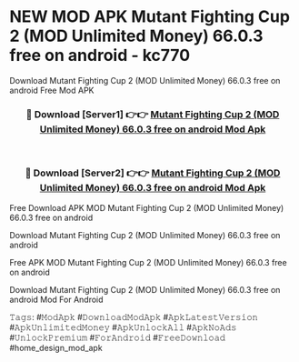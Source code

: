 # NEW MOD APK Mutant Fighting Cup 2 (MOD Unlimited Money) 66.0.3 free on android - kc770
Download Mutant Fighting Cup 2 (MOD Unlimited Money) 66.0.3 free on android Free Mod APK

<div align="center">
<h3>🔴 Download [Server1] 👉👉 <a href="https://apk-comot.site?title=Mutant_Fighting_Cup_2_(MOD_Unlimited_Money)_66.0.3_free_on_android">Mutant Fighting Cup 2 (MOD Unlimited Money) 66.0.3 free on android Mod Apk</a></h3><br>

<h3>🔴 Download [Server2] 👉👉 <a href="https://apk-comot.site?title=Mutant_Fighting_Cup_2_(MOD_Unlimited_Money)_66.0.3_free_on_android">Mutant Fighting Cup 2 (MOD Unlimited Money) 66.0.3 free on android Mod Apk</a></h3>
</div>


Free Download APK MOD Mutant Fighting Cup 2 (MOD Unlimited Money) 66.0.3 free on android

Download Mutant Fighting Cup 2 (MOD Unlimited Money) 66.0.3 free on android 

Free APK MOD Mutant Fighting Cup 2 (MOD Unlimited Money) 66.0.3 free on android 

Download Mutant Fighting Cup 2 (MOD Unlimited Money) 66.0.3 free on android Mod For Android

𝚃𝚊𝚐𝚜: #𝙼𝚘𝚍𝙰𝚙𝚔 #𝙳𝚘𝚠𝚗𝚕𝚘𝚊𝚍𝙼𝚘𝚍𝙰𝚙𝚔 #𝙰𝚙𝚔𝙻𝚊𝚝𝚎𝚜𝚝𝚅𝚎𝚛𝚜𝚒𝚘𝚗 #𝙰𝚙𝚔𝚄𝚗𝚕𝚒𝚖𝚒𝚝𝚎𝚍𝙼𝚘𝚗𝚎𝚢 #𝙰𝚙𝚔𝚄𝚗𝚕𝚘𝚌𝚔𝙰𝚕𝚕 #𝙰𝚙𝚔𝙽𝚘𝙰𝚍𝚜 #𝚄𝚗𝚕𝚘𝚌𝚔𝙿𝚛𝚎𝚖𝚒𝚞𝚖 #𝙵𝚘𝚛𝙰𝚗𝚍𝚛𝚘𝚒𝚍 #𝙵𝚛𝚎𝚎𝙳𝚘𝚠𝚗𝚕𝚘𝚊𝚍 #home_design_mod_apk